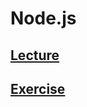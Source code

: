 # Node.js

## [Lecture](https://www.notion.so/startupsummer2020/97041f0b4e764153b0400cedc826d91d)
## [Exercise](https://www.notion.so/startupsummer2020/1b9b38fc4d924fa3bf9b688cee5253e4)
